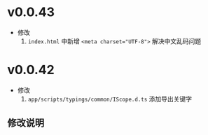 # v0.0.43
- 修改
    1. `index.html` 中新增 `<meta charset="UTF-8">` 解决中文乱码问题

# v0.0.42
- 修改
    1. `app/scripts/typings/common/IScope.d.ts` 添加导出关键字

## 修改说明